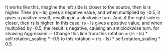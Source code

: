 It works like this, imagine the left side is closer to the 
source, then ls is higher. Then (rs – ls) gives a negative value, and 
when multiplied by -0.5, it gives a positive result, resulting in a 
clockwise turn. And, if the right side is closer, then rs is higher. In 
this case, rs - ls gives a positive value, and when multiplied by -0.5, 
the result is negative, causing an anticlockwise turn. 
for showing Aggression -- Change this line from this 
  rotation = (rs - ls) * self.rotation_scaling * -0.5
  to this
  rotation = (rs - ls) * self.rotation_scaling * 0.5
